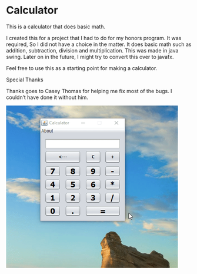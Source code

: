 # Calculator


This is a calculator that does basic math. 

I created this for a project that I had to do for my honors program. It was required, So I did not have a choice in the matter. 
It does basic math such as addition, subtraction, division and multiplication.  This was made in java swing. Later on in the future, I might try to convert this over to javafx. 

Feel free to use this as a starting point for making a calculator. 

Special Thanks 

Thanks goes to Casey Thomas for helping me fix most of the bugs.  I couldn’t have done it without him. 

![alt text](https://github.com/MantieReid/calculator/blob/master/2018-04-07_14-59-26.gif)
